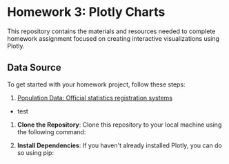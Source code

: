 # Homework 3: Plotly Charts

This repository contains the materials and resources needed to complete homework assignment focused on creating interactive visualizations using Plotly. 

## Data Source

To get started with your homework project, follow these steps:
1. [Population Data: Official statistics registration systems](https://stat.bora.dopa.go.th/stat/statnew/statMONTH/statmonth/#/displayData)
  - test
1. **Clone the Repository**: Clone this repository to your local machine using the following command:

2. **Install Dependencies**: If you haven't already installed Plotly, you can do so using pip:

